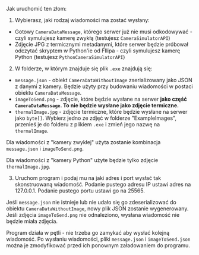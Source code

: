 ﻿Jak uruchomić ten złom:
  1. Wybierasz, jaki rodzaj wiadomości ma zostać wysłany:
  - Gotowy `CameraDataMessage`, którego serwer już nie musi odkodowywać - czyli symulujesz kamerę zwykłą (testujesz `CameraSimulatorAPI`)
  - Zdjęcie JPG z termicznymi metadanymi, które serwer będzie próbował odczytać skryptem w Python'ie od FIlipa - czyli symulujesz kamerę Python (testujesz `PythonCameraSimulatorAPI`)
  2. W folderze, w którym znajduje się plik `.exe` znajdują się:
  - `message.json` - obiekt `CameraDataWithoutImage` zserializowany jako JSON z danymi z kamery. Będzie użyty przy budowaniu wiadomości w postaci obiektu `CameraDataMessage`.
  -	`imageToSend.png` - zdjęcie, które będzie wysłane na serwer <b>jako część `CameraDataMessage`. To nie będzie wysłane jako zdjęcie termiczne.</b>
  - `thermalImage.jpg` - zdjęcie termiczne, które będzie wysłane na serwer jako `byte[]`. Wybierz jedno ze zdjęć w folderze "ExampleImages", przenieś je do folderu z plikiem `.exe` i zmień jego nazwę na `thermalImage`.

  Dla wiadomości z "kamery zwykłej" użyta zostanie kombinacja `message.json` i `imageToSend.png`.

  Dla wiadomości z "kamery Python" użyte będzie tylko zdjęcie `thermalImage.jpg`.

  3. Uruchom program i podaj mu na jaki adres i port wysłać tak skonstruowaną wiadomość. Podanie pustego adresu IP ustawi adres na 127.0.0.1. Podanie pustego portu ustawi go na 25565.

  Jeśli `message.json` nie istnieje lub nie udało się go zdeserializować do obiektu `CameraDataWithoutImage`, nowy plik JSON zostanie wygenerowany. Jeśli zdjęcia `imageToSend.png` nie odnaleziono, wysłana wiadomość nie będzie miała zdjęcia. 

  Program działa w pętli - nie trzeba go zamykać aby wysłać kolejną wiadomość. Po wysłaniu wiadomości, pliki `message.json` i `imageToSend.json` można je zmodyfikować przed ich ponownym załadowaniem do programu.
